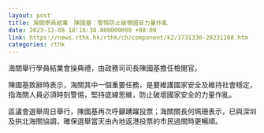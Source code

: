 ```yaml
---
layout: post
title: 海關學員結業　陳國基：警惕防止破壞國安力量作亂
date: 2023-12-08 18:16:38.000000000 +08:00
link: https://news.rthk.hk/rthk/ch/component/k2/1731330-20231208.htm
categories: rthk
---
```


海關舉行學員結業會操典禮，由政務司司長陳國基擔任檢閱官。

陳國基致辭時表示，海關其中一個重要任務，是要維護國家安全及維持社會穩定，指海關人員必須時刻警惕，堅持底線思維，防止破壞國家安全的力量作亂。

區議會選舉周日舉行，陳國基再次呼籲踴躍投票；海關關長何珮珊表示，已與深圳及拱北海關協調，確保選舉當天由內地返港投票的市民過關時更暢順。
